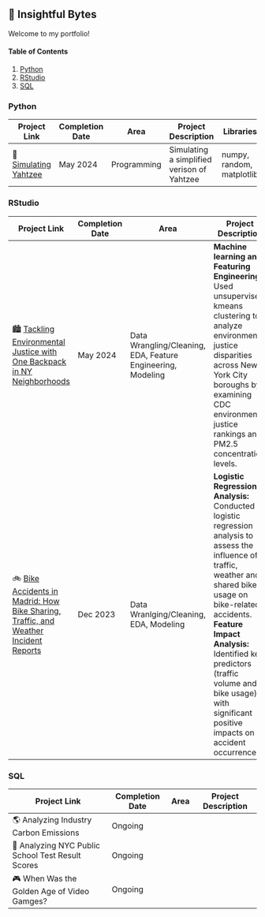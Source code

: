 ## :round_pushpin: Insightful Bytes
Welcome to my portfolio! 

#### Table of Contents
1. [Python](https://github.com/katiecolasonox/Portfolio?tab=readme-ov-file#python)
2. [RStudio](https://github.com/katiecolasonox/Portfolio?tab=readme-ov-file#rstudio)
3. [SQL](https://github.com/katiecolasonox/Portfolio?tab=readme-ov-file#sql)

### Python
| Project Link | Completion Date | Area | Project Description | Libraries | 
| --- | --- | --- | --- | --- |
| :game_die: [Simulating Yahtzee](https://github.com/katiecolasonox/python-projects/blob/main/Simulating%20a%20Yahtzee%20Game/Yahtzee_Simulation.ipynb) | May 2024 | Programming | Simulating a simplified verison of Yahtzee | numpy, random, matplotlib |  


### RStudio
| Project Link | Completion Date | Area | Project Description |
| --- | --- | --- | --- |
| :cityscape: [Tackling Environmental Justice with One Backpack in NY Neighborhoods](https://github.com/katiecolasonox/rstudio-projects/tree/main/Tackling%20Environmental%20Justice) | May 2024 | Data Wrangling/Cleaning, EDA, Feature Engineering, Modeling | **Machine learning and Featuring Engineering:** Used unsupervised kmeans clustering to analyze environmental justice disparities across New York City boroughs by examining CDC environmental justice rankings and PM2.5 concentration levels. |
| :bike: [Bike Accidents in Madrid: How Bike Sharing, Traffic, and Weather Incident Reports](https://github.com/katiecolasonox/rstudio-projects/tree/main/Bike%20Accidents%20in%20Madrid) | Dec 2023 | Data Wranlging/Cleaning, EDA, Modeling | **Logistic Regression Analysis:** Conducted a logistic regression analysis to assess the influence of traffic, weather and shared bike usage on bike-related accidents. **Feature Impact Analysis:** Identified key predictors (traffic volume and bike usage) with significant positive impacts on accident occurrences. |


### SQL
| Project Link | Completion Date | Area | Project Description |
| --- | --- | --- | --- |
| :earth_americas: Analyzing Industry Carbon Emissions | Ongoing | | |
| :school: Analyzing NYC Public School Test Result Scores | Ongoing | | | 
| :video_game: When Was the Golden Age of Video Gamges? | Ongoing | | | 




